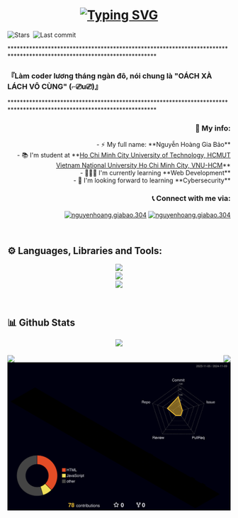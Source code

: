 <h1 align="center"><a href="https://git.io/typing-svg"><img src="https://readme-typing-svg.demolab.com?font=Fira+Code&pause=1000&color=F72D2D&width=435&lines=Hi+%F0%9F%91%8B%2C+I'm+ngyn-bao;A+passionate+developer+from+Vietnam" alt="Typing SVG" /></a></h1>

<img src="https://img.shields.io/github/stars/ngyn-bao?style=flat&color=brightgreen&logo=github" alt="Stars"/>&nbsp;
<img src="https://img.shields.io/github/last-commit/ngyn-bao/ngyn-bao?logo=github" alt="Last commit"/> 

***********************************************************************************************************************<br/>
<h3>『Làm coder lương tháng ngàn đô, nói chung là "OÁCH XÀ LÁCH VÔ CÙNG" (⌐⎚u⎚)』</h3>
***********************************************************************************************************************<br/>
<div>
    <img align="left" src="https://github.com/user-attachments/assets/a3051d6c-f212-4a82-94de-b6a3e4599393"
    alt=""/>

<div align="right">
    <h3>👤 My info:</h3>
    <p>
- ⚡ My full name: **Nguyễn Hoàng Gia Bảo**<br/>
- 📚 I'm student at **<a href="https://hcmut.edu.vn" target="blank">Ho Chi Minh City University of Technology, HCMUT <br/>
Vietnam National University Ho Chi Minh City, VNU-HCM</a>**<br/>
- 👨🏻‍💻 I'm currently learning **Web Development** <br/>
- 👮 I'm looking forward to learning **Cybersecurity** <br/>
    </p>
    <h3>📞 Connect with me via:</h3>
    <p>
      <a href="https://fb.com/nguyenhoang.giabao.304" target="blank"
        ><img
          align="center"
          src="https://raw.githubusercontent.com/rahuldkjain/github-profile-readme-generator/master/src/images/icons/Social/facebook.svg"
          alt="nguyenhoang.giabao.304"
          height="30"
          width="40"
      /></a>
            <a href="mailto:nguyenhoanggiabao3004@gmail.com" target="blank"
        ><img
          align="center"
          src="https://github.com/user-attachments/assets/e575ab33-c690-47db-af10-3c37b6a95e99"
          alt="nguyenhoang.giabao.304"
          height="30"
          width="40"
      /></a>
    </p>    
</div>

</div>
<br/>
<div>
<h2>⚙ Languages, Libraries and Tools:</h2>
<p align="center">
        <img src="https://skillicons.dev/icons?i=git,linux,vscode,github" /><br/>
        <img src="https://skillicons.dev/icons?i=docker,mysql,postman,nodejs,expressjs,prisma" /><br/>
        <img src="https://skillicons.dev/icons?i=cpp,js,html,css,bootstrap,sass,react,tailwind" />
</p>
</div>
<br/>

<div>
<h2>📊 Github Stats</h2>
<div align="center">
        <img src="https://github-readme-streak-stats.herokuapp.com/?user=ngyn-bao&theme=transparent"/>

</div>
<br/>
<div align="center">
        <img align="left" src="https://github-readme-stats.vercel.app/api?username=ngyn-bao&show_icons=true&theme=transparent"/>
        <img align="right" src="https://github-readme-stats.vercel.app/api/top-langs/?username=ngyn-bao&layout=donut&theme=transparent"/> 
</div>
 <img src="./profile-3d-contrib/profile-night-rainbow.svg"/>
